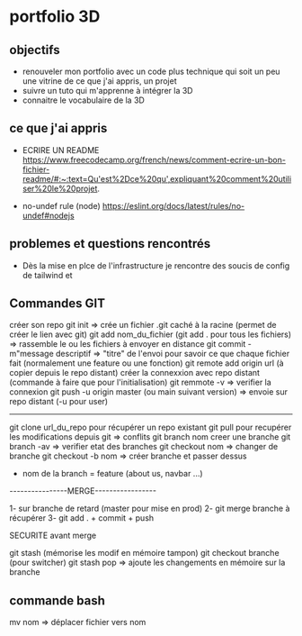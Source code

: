 # portfolio 3D

## objectifs

- renouveler mon portfolio avec un code plus technique qui soit un peu une vitrine de ce que j'ai appris, un projet 
- suivre un tuto qui m'apprenne à intégrer la 3D
- connaitre le vocabulaire de la 3D


## ce que j'ai appris

- ECRIRE UN README
 https://www.freecodecamp.org/french/news/comment-ecrire-un-bon-fichier-readme/#:~:text=Qu'est%2Dce%20qu',expliquant%20comment%20utiliser%20le%20projet.

- no-undef rule (node)
  https://eslint.org/docs/latest/rules/no-undef#nodejs

## problemes et questions rencontrés

- Dès la mise en plce de l'infrastructure je rencontre des soucis de config de tailwind et 


## Commandes GIT

créer son repo
git init => crée un  fichier .git caché à la racine (permet de créer le lien avec git)
git add nom_du_fichier (git add . pour tous les fichiers) => rassemble le ou les fichiers à envoyer en distance
git commit -m"message descriptif  => "titre" de l'envoi pour savoir ce que chaque fichier fait (normalement une feature ou une fonction)
git remote add origin url (à copier depuis le repo distant) créer la connexxion avec repo distant (commande à faire que pour l'initialisation)
git remmote -v => verifier la connexion 
git push -u origin master (ou main suivant version) => envoie sur repo distant (-u pour user)

----------------------------------------------------

git clone url_du_repo pour récupérer un repo existant
git pull pour recupérer les modifications depuis git => conflits
git branch nom creer une branche
git branch -av => verifier etat des branches
git checkout nom => changer de branche
git checkout -b nom => créer branche et passer dessus
+ nom de la branch = feature (about us, navbar ...)

----------------MERGE-----------------

1- sur branche de retard (master pour mise en prod)
2- git merge branche à récupérer
3- git add . + commit + push

SECURITE avant merge

git stash (mémorise les modif en mémoire tampon)
git checkout branche (pour switcher)
git stash pop => ajoute les changements en mémoire sur la branche


## commande bash
mv nom => déplacer fichier vers nom 